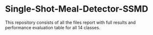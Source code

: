 # Single-Shot-Meal-Detector-SSMD
This repository consists of all the files report with full results and performance evaluation table for all 14 classes.
